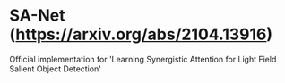 # SA-Net (https://arxiv.org/abs/2104.13916)

Official implementation for 'Learning Synergistic Attention for Light Field Salient Object Detection'
